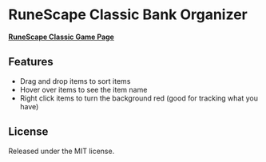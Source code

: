 RuneScape Classic Bank Organizer
============================

**[RuneScape Classic Game Page](http://www.runescape.com/classicapplet/playclassic.ws)**

Features
--------
* Drag and drop items to sort items
* Hover over items to see the item name
* Right click items to turn the background red (good for tracking what you have)


License
-------
Released under the MIT license.

